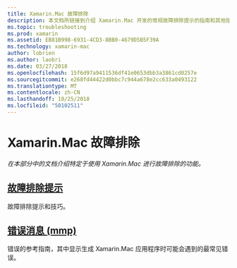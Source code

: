 ```yaml
---
title: Xamarin.Mac 故障排除
description: 本文档所链接到介绍 Xamarin.Mac 开发的常规故障排除提示的指南和其他指南，其中列出了由 mmp，包将程序集到 Mac 应用程序的工具生成的错误。
ms.topic: troubleshooting
ms.prod: xamarin
ms.assetid: EB81B998-6931-4CD3-8BB0-4679D5B5F39A
ms.technology: xamarin-mac
author: lobrien
ms.author: laobri
ms.date: 03/27/2018
ms.openlocfilehash: 15f6d97a9411536df41e0653dbb3a3861cd0257e
ms.sourcegitcommit: e268fd44422d0bbc7c944a678e2cc633a0493122
ms.translationtype: MT
ms.contentlocale: zh-CN
ms.lasthandoff: 10/25/2018
ms.locfileid: "50102511"
---
```

# <a name="xamarinmac-troubleshooting"></a>Xamarin.Mac 故障排除 

_在本部分中的文档介绍特定于使用 Xamarin.Mac 进行故障排除的功能。_

##  <a name="troubleshooting-tipsmactroubleshootingtroubleshootingmd"></a>[故障排除提示](~/mac/troubleshooting/troubleshooting.md)

故障排除提示和技巧。

##  <a name="errors-messages-mmpmactroubleshootingmmp-errorsmd"></a>[错误消息 (mmp)](~/mac/troubleshooting/mmp-errors.md)

错误的参考指南，其中显示生成 Xamarin.Mac 应用程序时可能会遇到的最常见错误。

